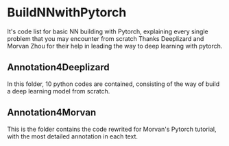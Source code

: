 # BuildNNwithPytorch
It's code list for basic NN building with Pytorch, explaining every single problem that you may encounter from scratch
Thanks Deeplizard and Morvan Zhou for their help in leading the way to deep learning with pytorch.

## Annotation4Deeplizard
In this folder, 10 python codes are contained, consisting of the way of build a deep learning model from scratch.

## Annotation4Morvan
This is the folder contains the code rewrited for Morvan's Pytorch tutorial, with the most detailed annotation in each text.
